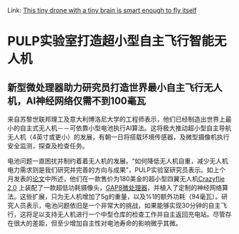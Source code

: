 Link: [This tiny drone with a tiny brain is smart enough to fly itself](https://www.fastcompany.com/40575392/this-tiny-drone-with-a-tiny-brain-is-smart-enough-to-fly-itself)

PULP实验室打造超小型自主飞行智能无人机
=================================

新型微处理器助力研究员打造世界最小自主飞行无人机，AI神经网络仅需不到100毫瓦
-----------------------------------------------------------

来自苏黎世联邦理工及意大利博洛尼大学的工程师表示，他们已经制造出世界上最小的自主式无人机－－可依靠小型电池执行AI算法。这将极大推动超小型自主导航无人机（4英寸或更小）的发展，有朝一日将搭载环境传感器，及微型摄像机执行安全监测，探查及检查任务。

电池问题一直困扰并制约着着无人机的发展。“如何降低无人机自重，减少无人机电力需求则是我们研究并完善的方向与成果”，PULP实验室研究员表示。如上个月发表的[论文](https://arxiv.org/abs/1805.01831)中所述，他们在一款售价为180美金的超小型四翼无人机[Crazyflie 2.0](https://www.bitcraze.io/crazyflie-2/) 上装配了一款超低功耗摄像头，[GAP8微处理器](https://greenwaves-technologies.com)，并植入了定制的神经网络算法。这些扩展，只为无人机增加了5g的重量，以及%1的额外功耗（94毫瓦）。研究人员表示，电池问题依旧是一个非常大的挑战，如果能够实现30分钟的自主飞行，这将足以支持无人机进行一个中型仓库的检查工作并自主返回充电站。尽管存在很大的差距，但至少增加自主性对电池寿命的影响微乎其微。

